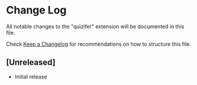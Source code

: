 # Change Log

All notable changes to the "quizifer" extension will be documented in this file.

Check [Keep a Changelog](http://keepachangelog.com/) for recommendations on how to structure this file.

## [Unreleased]

- Initial release
